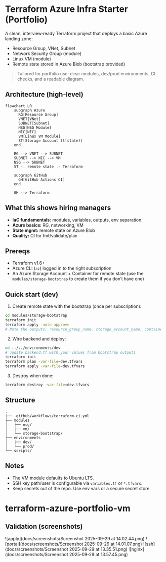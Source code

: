 # Terraform Azure Infra Starter (Portfolio)

A clean, interview‑ready Terraform project that deploys a basic Azure landing zone:
- Resource Group, VNet, Subnet
- Network Security Group (module)
- Linux VM (module)
- Remote state stored in Azure Blob (bootstrap provided)

> Tailored for portfolio use: clear modules, dev/prod environments, CI checks, and a readable diagram.

## Architecture (high‑level)

```mermaid
flowchart LR
    subgraph Azure
      RG[Resource Group]
      VNET[VNet]
      SUBNET[Subnet]
      NSG[NSG Module]
      NIC[NIC]
      VM[Linux VM Module]
      ST[Storage Account (tfstate)]
    end

    RG --> VNET --> SUBNET
    SUBNET --> NIC --> VM
    NSG --> SUBNET
    ST -. remote state .- Terraform

    subgraph GitHub
      GH[GitHub Actions CI]
    end

    GH --> Terraform
```

## What this shows hiring managers
- **IaC fundamentals:** modules, variables, outputs, env separation
- **Azure basics:** RG, networking, VM
- **State mgmt:** remote state on Azure Blob
- **Quality:** CI for fmt/validate/plan

## Prereqs
- Terraform v1.6+
- Azure CLI (`az`) logged in to the right subscription
- An Azure Storage Account + Container for remote state (use the `modules/storage-bootstrap` to create them if you don’t have one)

## Quick start (dev)
1) Create remote state with the bootstrap (once per subscription):
```bash
cd modules/storage-bootstrap
terraform init
terraform apply -auto-approve
# Note the outputs: resource_group_name, storage_account_name, container_name
```

2) Wire backend and deploy:
```bash
cd ../../environments/dev
# update backend.tf with your values from bootstrap outputs
terraform init
terraform plan -var-file=dev.tfvars
terraform apply -var-file=dev.tfvars
```

3) Destroy when done:
```bash
terraform destroy -var-file=dev.tfvars
```

## Structure
```
.
├── .github/workflows/terraform-ci.yml
├── modules
│   ├── nsg/
│   ├── vm/
│   └── storage-bootstrap/
├── environments
│   ├── dev/
│   └── prod/
└── scripts/
```

## Notes
- The VM module defaults to Ubuntu LTS.
- SSH key path/user is configurable via `variables.tf` or `*.tfvars`.
- Keep secrets out of the repo. Use env vars or a secure secret store.
# terraform-azure-portfolio-vm

## Validation (screenshots)
![apply](docs/screenshots/Screenshot 2025-09-29 at 14.02.44.png)
![portal](docs/screenshots/Screenshot 2025-09-29 at 14.01.07.png)
![ssh](docs/screenshots/Screenshot 2025-09-29 at 13.35.51.png)
![nginx](docs/screenshots/Screenshot 2025-09-29 at 13.57.45.png)

